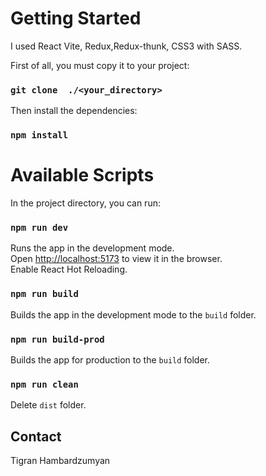 



# Getting Started

 I used React Vite, Redux,Redux-thunk, CSS3 with SASS.



First of all, you must copy it to your project:

### `git clone  ./<your_directory>`

Then install the dependencies:

### `npm install`

# Available Scripts

In the project directory, you can run:

### `npm run dev`

Runs the app in the development mode.\
Open [http://localhost:5173](http://localhost:5173/) to view it in the browser.\
Enable React Hot Reloading.

### `npm run build`

Builds the app in the development mode to the `build` folder.

### `npm run build-prod`

Builds the app for production to the `build` folder.

### `npm run clean`

Delete `dist` folder.


## Contact

Tigran Hambardzumyan


